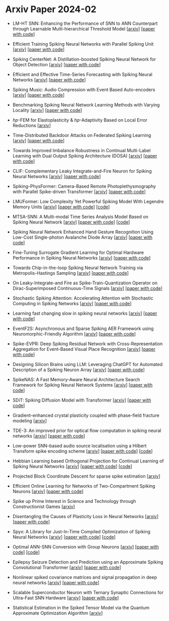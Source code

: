 # Arxiv Paper 2024-02


- LM-HT SNN: Enhancing the Performance of SNN to ANN Counterpart through Learnable Multi-hierarchical Threshold Model [[arxiv](https://arxiv.org/abs/2402.00411)] [[paper with code](https://paperswithcode.com/paper/lm-ht-snn-enhancing-the-performance-of-snn-to)]

- Efficient Training Spiking Neural Networks with Parallel Spiking Unit [[arxiv](https://arxiv.org/abs/2402.00449)] [[paper with code](https://paperswithcode.com/paper/efficient-training-spiking-neural-networks)]

- Spiking CenterNet: A Distillation-boosted Spiking Neural Network for Object Detection [[arxiv](https://arxiv.org/abs/2402.01287)] [[paper with code](https://paperswithcode.com/paper/spiking-centernet-a-distillation-boosted)]

- Efficient and Effective Time-Series Forecasting with Spiking Neural Networks [[arxiv](https://arxiv.org/abs/2402.01533)] [[paper with code](https://paperswithcode.com/paper/efficient-and-effective-time-series)]

- Spiking Music: Audio Compression with Event Based Auto-encoders [[arxiv](https://arxiv.org/abs/2402.01571)] [[paper with code](https://paperswithcode.com/paper/spiking-music-audio-compression-with-event)]

- Benchmarking Spiking Neural Network Learning Methods with Varying Locality [[arxiv](https://arxiv.org/abs/2402.01782)] [[paper with code](https://paperswithcode.com/paper/benchmarking-spiking-neural-network-learning)]

- $hp$-FEM for Elastoplasticity & $hp$-Adaptivity Based on Local Error Reductions [[arxiv](https://arxiv.org/abs/2402.01875)]

- Time-Distributed Backdoor Attacks on Federated Spiking Learning [[arxiv](https://arxiv.org/abs/2402.02886)] [[paper with code](https://paperswithcode.com/paper/time-distributed-backdoor-attacks-on)]

- Towards Improved Imbalance Robustness in Continual Multi-Label Learning with Dual Output Spiking Architecture (DOSA) [[arxiv](https://arxiv.org/abs/2402.04596)] [[paper with code](https://paperswithcode.com/paper/towards-improved-imbalance-robustness-in)]

- CLIF: Complementary Leaky Integrate-and-Fire Neuron for Spiking Neural Networks [[arxiv](https://arxiv.org/abs/2402.04663)] [[paper with code](https://paperswithcode.com/paper/clif-complementary-leaky-integrate-and-fire)]

- Spiking-PhysFormer: Camera-Based Remote Photoplethysmography with Parallel Spike-driven Transformer [[arxiv](https://arxiv.org/abs/2402.04798)] [[paper with code](https://paperswithcode.com/paper/spiking-physformer-camera-based-remote)]

- LMUFormer: Low Complexity Yet Powerful Spiking Model With Legendre Memory Units [[arxiv](https://arxiv.org/abs/2402.04882)] [[paper with code](https://paperswithcode.com/paper/lmuformer-low-complexity-yet-powerful-spiking)] [[code](https://github.com/zeyuliu1037/lmuformer)]

- MTSA-SNN: A Multi-modal Time Series Analysis Model Based on Spiking Neural Network [[arxiv](https://arxiv.org/abs/2402.05423)] [[paper with code](https://paperswithcode.com/paper/mtsa-snn-a-multi-modal-time-series-analysis)] [[code](https://github.com/chenngzz/mtsa-snn)]

- Spiking Neural Network Enhanced Hand Gesture Recognition Using Low-Cost Single-photon Avalanche Diode Array [[arxiv](https://arxiv.org/abs/2402.05441)] [[paper with code](https://paperswithcode.com/paper/spiking-neural-network-enhanced-hand-gesture)]

- Fine-Tuning Surrogate Gradient Learning for Optimal Hardware Performance in Spiking Neural Networks [[arxiv](https://arxiv.org/abs/2402.06211)] [[paper with code](https://paperswithcode.com/paper/fine-tuning-surrogate-gradient-learning-for)]

- Towards Chip-in-the-loop Spiking Neural Network Training via Metropolis-Hastings Sampling [[arxiv](https://arxiv.org/abs/2402.06284)] [[paper with code](https://paperswithcode.com/paper/towards-chip-in-the-loop-spiking-neural)]

- On Leaky-Integrate-and Fire as Spike-Train-Quantization Operator on Dirac-Superimposed Continuous-Time Signals [[arxiv](https://arxiv.org/abs/2402.07954)] [[paper with code](https://paperswithcode.com/paper/on-leaky-integrate-and-fire-as-spike-train)]

- Stochastic Spiking Attention: Accelerating Attention with Stochastic Computing in Spiking Networks [[arxiv](https://arxiv.org/abs/2402.09109)] [[paper with code](https://paperswithcode.com/paper/stochastic-spiking-attention-accelerating)]

- Learning fast changing slow in spiking neural networks [[arxiv](https://arxiv.org/abs/2402.10069)] [[paper with code](https://paperswithcode.com/paper/learning-fast-changing-slow-in-spiking-neural)]

- EventF2S: Asynchronous and Sparse Spiking AER Framework using Neuromorphic-Friendly Algorithm [[arxiv](https://arxiv.org/abs/2402.10078)] [[paper with code](https://paperswithcode.com/paper/eventf2s-asynchronous-and-sparse-spiking-aer)]

- Spike-EVPR: Deep Spiking Residual Network with Cross-Representation Aggregation for Event-Based Visual Place Recognition [[arxiv](https://arxiv.org/abs/2402.10476)] [[paper with code](https://paperswithcode.com/paper/spike-evpr-deep-spiking-residual-network-with)]

- Designing Silicon Brains using LLM: Leveraging ChatGPT for Automated Description of a Spiking Neuron Array [[arxiv](https://arxiv.org/abs/2402.10920)] [[paper with code](https://paperswithcode.com/paper/designing-silicon-brains-using-llm-leveraging)]

- SpikeNAS: A Fast Memory-Aware Neural Architecture Search Framework for Spiking Neural Network Systems [[arxiv](https://arxiv.org/abs/2402.11322)] [[paper with code](https://paperswithcode.com/paper/spikenas-a-fast-memory-aware-neural)]

- SDiT: Spiking Diffusion Model with Transformer [[arxiv](https://arxiv.org/abs/2402.11588)] [[paper with code](https://paperswithcode.com/paper/sdit-spiking-diffusion-model-with-transformer)]

- Gradient-enhanced crystal plasticity coupled with phase-field fracture modeling [[arxiv](https://arxiv.org/abs/2402.11605)]

- TDE-3: An improved prior for optical flow computation in spiking neural networks [[arxiv](https://arxiv.org/abs/2402.11662)] [[paper with code](https://paperswithcode.com/paper/tde-3-an-improved-prior-for-optical-flow)]

- Low-power SNN-based audio source localisation using a Hilbert Transform spike encoding scheme [[arxiv](https://arxiv.org/abs/2402.11748)] [[paper with code](https://paperswithcode.com/paper/low-power-snn-based-audio-source-localisation)] [[code](https://github.com/synsense/haghighatshoarmuir2024)]

- Hebbian Learning based Orthogonal Projection for Continual Learning of Spiking Neural Networks [[arxiv](https://arxiv.org/abs/2402.11984)] [[paper with code](https://paperswithcode.com/paper/hebbian-learning-based-orthogonal-projection)] [[code](https://github.com/pkuxmq/hlop-snn)]

- Projected Block Coordinate Descent for sparse spike estimation [[arxiv](https://arxiv.org/abs/2402.12021)]

- Efficient Online Learning for Networks of Two-Compartment Spiking Neurons [[arxiv](https://arxiv.org/abs/2402.15969)] [[paper with code](https://paperswithcode.com/paper/efficient-online-learning-for-networks-of-two)]

- Spike up Prime Interest in Science and Technology through Constructionist Games [[arxiv](https://arxiv.org/abs/2402.17243)]

- Disentangling the Causes of Plasticity Loss in Neural Networks [[arxiv](https://arxiv.org/abs/2402.18762)] [[paper with code](https://paperswithcode.com/paper/disentangling-the-causes-of-plasticity-loss)]

- Spyx: A Library for Just-In-Time Compiled Optimization of Spiking Neural Networks [[arxiv](https://arxiv.org/abs/2402.18994)] [[paper with code](https://paperswithcode.com/paper/spyx-a-library-for-just-in-time-compiled)] [[code](https://github.com/kmheckel/spyx)]

- Optimal ANN-SNN Conversion with Group Neurons [[arxiv](https://arxiv.org/abs/2402.19061)] [[paper with code](https://paperswithcode.com/paper/optimal-ann-snn-conversion-with-group-neurons)] [[code](https://github.com/lyu6poshao/ann2snn_gn)]

- Epilepsy Seizure Detection and Prediction using an Approximate Spiking Convolutional Transformer [[arxiv](https://arxiv.org/abs/2402.09424)] [[paper with code](https://paperswithcode.com/paper/epilepsy-seizure-detection-and-prediction)]

- Nonlinear spiked covariance matrices and signal propagation in deep neural networks [[arxiv](https://arxiv.org/abs/2402.10127)] [[paper with code](https://paperswithcode.com/paper/nonlinear-spiked-covariance-matrices-and)]

- Scalable Superconductor Neuron with Ternary Synaptic Connections for Ultra-Fast SNN Hardware [[arxiv](https://arxiv.org/abs/2402.16384)] [[paper with code](https://paperswithcode.com/paper/scalable-superconductor-neuron-with-ternary)]

- Statistical Estimation in the Spiked Tensor Model via the Quantum Approximate Optimization Algorithm [[arxiv](https://arxiv.org/abs/2402.19456)]


